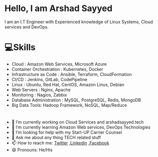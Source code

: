 # Hello, I am Arshad Sayyed 

I am an I.T Engineer with Experienced knowledge of Linux Systems, Cloud services and DevOps.

# 💻Skills

- Cloud : Amazon Web Services, Microsoft Azure
- Container Orchestration : Kubernetes, Docker 
- Infrastructure as Code : Ansible, Terraform, CloudFormation
- CI/CD : Jenkins, GitLab, CodePipeline
- Linux : Ubuntu, Red Hat, CentOS, Amazon Linux, Debian
- Web Servers : Nginx, Apache
- Monitoring : Nagios, Zabbix
- Database Administration : MySQL, PostgreSQL, Redis, MongoDB
- Big Data Tools: Hadoop Framework, NoSQL, Map/Reduce
#
- 🔭 I’m currently working on Cloud Services and arshadsayyed.tech
- 🌱 I’m currently learning Amazon Web services, DevOps Technologies
- 🤔 I’m looking for help with my Start-UP Carrier Counsel
- 💬 Ask me about any thing TECH related stuff 
- 📫 How to reach me: [Twitter](https://twitter.com/iamarshadsayyed) ,[Linkedin](www.linkedin.com/in/arshad75) ,[Facebook](https://www.facebook.com/arshad.0047)
- 😄 Pronouns: He/His

